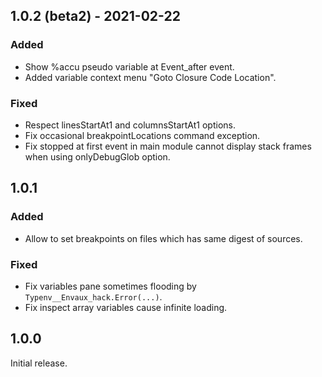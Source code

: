 ## 1.0.2 (beta2) - 2021-02-22

### Added

* Show %accu pseudo variable at Event_after event.
* Added variable context menu "Goto Closure Code Location".

### Fixed

* Respect linesStartAt1 and columnsStartAt1 options.
* Fix occasional breakpointLocations command exception.
* Fix stopped at first event in main module cannot display stack frames when using onlyDebugGlob option.

## 1.0.1

### Added

* Allow to set breakpoints on files which has same digest of sources.

### Fixed

* Fix variables pane sometimes flooding by `Typenv__Envaux_hack.Error(...)`.
* Fix inspect array variables cause infinite loading.

## 1.0.0

Initial release.
